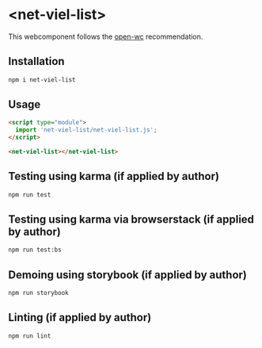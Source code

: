 # \<net-viel-list>

This webcomponent follows the [open-wc](https://github.com/open-wc/open-wc) recommendation.

## Installation
```bash
npm i net-viel-list
```

## Usage
```html
<script type="module">
  import 'net-viel-list/net-viel-list.js';
</script>

<net-viel-list></net-viel-list>
```

## Testing using karma (if applied by author)
```bash
npm run test
```

## Testing using karma via browserstack (if applied by author)
```bash
npm run test:bs
```

## Demoing using storybook (if applied by author)
```bash
npm run storybook
```

## Linting (if applied by author)
```bash
npm run lint
```
